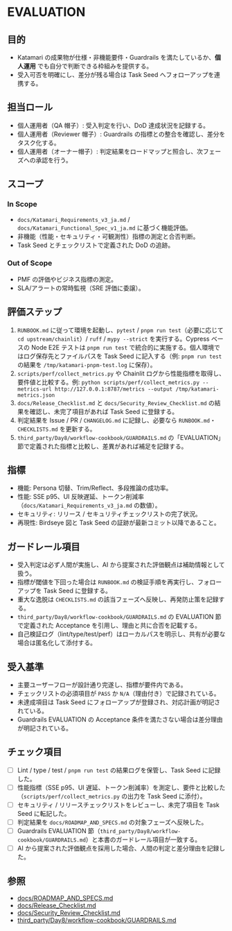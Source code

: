 # EVALUATION

## 目的
- Katamari の成果物が仕様・非機能要件・Guardrails を満たしているか、**個人運用** でも自分で判断できる枠組みを提供する。
- 受入可否を明確にし、差分が残る場合は Task Seed へフォローアップを連携する。

## 担当ロール
- 個人運用者（QA 帽子）: 受入判定を行い、DoD 達成状況を記録する。
- 個人運用者（Reviewer 帽子）: Guardrails の指標との整合を確認し、差分をタスク化する。
- 個人運用者（オーナー帽子）: 判定結果をロードマップと照合し、次フェーズへの承認を行う。

## スコープ
### In Scope
- `docs/Katamari_Requirements_v3_ja.md` / `docs/Katamari_Functional_Spec_v1_ja.md` に基づく機能評価。
- 非機能（性能・セキュリティ・可観測性）指標の測定と合否判断。
- Task Seed とチェックリストで定義された DoD の追跡。

### Out of Scope
- PMF の評価やビジネス指標の測定。
- SLA/アラートの常時監視（SRE 評価に委譲）。

## 評価ステップ
1. `RUNBOOK.md` に従って環境を起動し、`pytest` / `pnpm run test`（必要に応じて `cd upstream/chainlit`）/ `ruff` / `mypy --strict` を実行する。Cypress ベースの Node E2E テストは `pnpm run test` で統合的に実施する。個人環境ではログ保存先とファイルパスを Task Seed に記入する（例: `pnpm run test` の結果を `/tmp/katamari-pnpm-test.log` に保存）。
2. `scripts/perf/collect_metrics.py` や Chainlit ログから性能指標を取得し、要件値と比較する。例: `python scripts/perf/collect_metrics.py --metrics-url http://127.0.0.1:8787/metrics --output /tmp/katamari-metrics.json`
3. `docs/Release_Checklist.md` と `docs/Security_Review_Checklist.md` の結果を確認し、未完了項目があれば Task Seed に登録する。
4. 判定結果を Issue / PR / `CHANGELOG.md` に記録し、必要なら `RUNBOOK.md`・`CHECKLISTS.md` を更新する。
5. `third_party/Day8/workflow-cookbook/GUARDRAILS.md` の「EVALUATION」節で定義された指標と比較し、差異があれば補足を記録する。

## 指標
- 機能: Persona 切替、Trim/Reflect、多段推論の成功率。
- 性能: SSE p95、UI 反映遅延、トークン削減率（`docs/Katamari_Requirements_v3_ja.md` の数値）。
- セキュリティ: リリース / セキュリティチェックリストの完了状況。
- 再現性: Birdseye 図と Task Seed の証跡が最新コミット以降であること。

## ガードレール項目
- 受入判定は必ず人間が実施し、AI から提案された評価観点は補助情報として扱う。
- 指標が閾値を下回った場合は `RUNBOOK.md` の検証手順を再実行し、フォローアップを Task Seed に登録する。
- 重大な逸脱は `CHECKLISTS.md` の該当フェーズへ反映し、再発防止策を記録する。
- `third_party/Day8/workflow-cookbook/GUARDRAILS.md` の EVALUATION 節で定義された Acceptance を引用し、理由と共に合否を記載する。
- 自己検証ログ（lint/type/test/perf）はローカルパスを明示し、共有が必要な場合は匿名化して添付する。

## 受入基準
- 主要ユーザーフローが設計通り完遂し、指標が要件内である。
- チェックリストの必須項目が `PASS` か `N/A`（理由付き）で記録されている。
- 未達成項目は Task Seed にフォローアップが登録され、対応計画が明記されている。
- Guardrails EVALUATION の Acceptance 条件を満たさない場合は差分理由が明記されている。

## チェック項目
- [ ] Lint / type / test / `pnpm run test` の結果ログを保管し、Task Seed に記録した。
- [ ] 性能指標（SSE p95、UI 遅延、トークン削減率）を測定し、要件と比較した（`scripts/perf/collect_metrics.py` の出力を Task Seed に添付）。
- [ ] セキュリティ / リリースチェックリストをレビューし、未完了項目を Task Seed に転記した。
- [ ] 判定結果を `docs/ROADMAP_AND_SPECS.md` の対象フェーズへ反映した。
- [ ] Guardrails EVALUATION 節（`third_party/Day8/workflow-cookbook/GUARDRAILS.md`）と本書のガードレール項目が一致する。
- [ ] AI から提案された評価観点を採用した場合、人間の判定と差分理由を記録した。

## 参照
- [docs/ROADMAP_AND_SPECS.md](docs/ROADMAP_AND_SPECS.md)
- [docs/Release_Checklist.md](docs/Release_Checklist.md)
- [docs/Security_Review_Checklist.md](docs/Security_Review_Checklist.md)
- [third_party/Day8/workflow-cookbook/GUARDRAILS.md](third_party/Day8/workflow-cookbook/GUARDRAILS.md)
